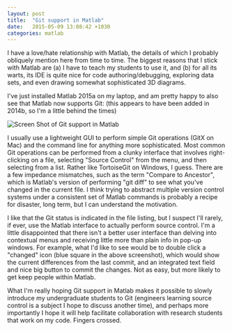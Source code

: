 ```yaml
---
layout: post
title:  "Git support in Matlab"
date:   2015-05-09 13:08:42 +1030
categories: matlab
---
```


I have a love/hate relationship with Matlab, the details of which I probably obliquely mention here from time to time. The biggest reasons that I stick with Matlab are (a) I have to teach my students to use it, and (b) for all its warts, its IDE is quite nice for code authoring/debugging, exploring data sets, and even drawing somewhat sophisticated 3D diagrams.

I've just installed Matlab 2015a on my laptop, and am pretty happy to also see that Matlab now supports Git: (this appears to have been added in 2014b, so I'm a little behind the times)

<img src="matlab-git.png" alt="Screen Shot of Git support in Matlab" />

I usually use a lightweight GUI to perform simple Git operations (GitX on Mac) and the command line for anything more sophisticated. Most common Git operations can be performed from a clunky interface that involves right-clicking on a file, selecting "Source Control" from the menu, and then selecting from a list. Rather like TortoiseGit on Windows, I guess. There are a few impedance mismatches, such as the term "Compare to Ancestor", which is Matlab's version of performing "git diff" to see what you've changed in the current file. I think trying to abstract multiple version control systems under a consistent set of Matlab commands is probably a recipe for disaster, long term, but I can understand the motivation.

I like that the Git status is indicated in the file listing, but I suspect I'll rarely, if ever, use the Matlab interface to actually perform source control. I'm a little disappointed that there isn't a better user interface than delving into contextual menus and receiving little more than plain info in pop-up windows. For example, what I'd like to see would be to double click a "changed" icon (blue square in the above screenshot), which would show the current differences from the last commit, and an integrated text field and nice big button to commit the changes. Not as easy, but more likely to get keep people within Matlab.

What I'm really hoping Git support in Matlab makes it possible to slowly introduce my undergraduate students to Git (engineers learning source control is a subject I hope to discuss another time), and perhaps more importantly I hope it will help facilitate collaboration with research students that work on my code. Fingers crossed.


